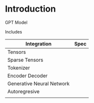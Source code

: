 # Introduction

GPT Model


Includes

| Integration               | Spec |
|---------------------------|------|
| Tensors                   |      |
| Sparse Tensors            |      |
| Tokenizer                 |      |
| Encoder Decoder           |      |
| Generative Neural Network |      |
| Autoregresive             |      |
|                           |      |


